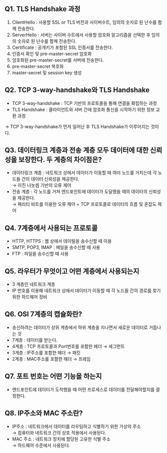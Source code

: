 ## Q1. TLS Handshake 과정
1. ClientHello : 사용할 SSL or TLS 버전과 사이버수트, 임의의 숫자로 된 난수를 함께 전송한다.
2. ServerHello : 서버는 사이버 수트에서 사용할 암호화 알고리즘을 선택한 후 임의의 숫자로 된 난수를 함께 전송한다.
3. Certificate : 공개키가 포함된 SSL 인증서를 전송한다.
4. 인증서 확인 및 pre-master-secret 암호화
5. 암호화된 pre-master-secret를 서버에 전송한다.
6. pre-master-secret 복호화
7. master-secret 및 session key 생성

## Q2. TCP 3-way-handshake와 TLS Handshake
- TCP 3-way-handshake : TCP 기반의 프로토콜을 통해 연결을 확립하는 과정
- TLS Handshake : 클라이언트와 서버 간에 암호화 통신을 시작하기 위한 정보 교환 과정

→ TCP 3-way-handshake가 먼저 일어난 후 TLS Handshake가 이루어지는 것이다.

## Q3. 데이터링크 계층과 전송 계층 모두 데이터에 대한 신뢰성을 보장한다. 두 계층의 차이점은?
- 데이터링크 계층 : 네트워크 상에서 데이터가 이동할 때 여러 노드를 거치는데 각 노드들 간의 데이터 신뢰성을 제공한다. <br>
→ 이진 나눗셈 기반의 오류 제어
- 전송 계층 : 각 노드를 거쳐 엔드포인트에 데이터가 도달했을 때의 데이터의 신뢰성을 제공한다. <br>
→ 패리티 비트를 이용한 오류 제어 + TCP 프로토콜로 데이터의 흐름 및 혼잡도 제어

## Q4. 7계층에서 사용되는 프로토콜
- HTTP, HTTPS : 웹 상에서 데이털을 송수신할 때 이용
- SMTP, POP3, IMAP : 메일을 송수신할 때 사용
- FTP : 파일을 송수신할 때 사용

## Q5. 라우터가 무엇이고 어떤 계층에서 사용되는지
- 3 계층인 네트워크 계층
- IP 번호를 이용해 네트워크 상에서 데이터가 이동할 때 각 노드들 간의 경로를 찾기 위한 하드웨어 장비

## Q6. OSI 7계층의 캡슐화란?
- 송신하려는 데이터가 상위 계층에서 하위 계층을 지나면서 새로운 데이터로 거듭나는 것
- 7계층 : 데이터를 받는다.
- 4계층 : TCP 프로토콜과 Port번호를 포함한 헤더 → 세그먼트
- 3계층 : IP주소를 포함한 헤더 → 패킷
- 2계층 : MAC주소를 포함한 헤더 → 프레임

## Q7. 포트 번호는 어떤 기능을 하는지
- 엔드포인트에 데이터가 도착했을 때 어떤 프로세스로 데이터를 전달해야할지를 결정한다.

## Q8. IP주소와 MAC 주소란?
- IP주소 : 네트워크에서 데이터를 라우팅하고 식별하기 위한 가상의 주소 <br>
→ 컴퓨터와 네트워크 간의 상호 작용에서 사용된다.
- MAC 주소 : 네트워크 장치에 할당된 고유한 식별 주소 <br>
→ 하드웨어 수준에서 사용된다.